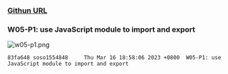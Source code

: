 ### [Githun URL](https://github.com/soso1554848/1112-1N-js-demo-211410831.git)

### W05-P1: use JavaScript module to import and export

![w05-p1.png](<https://mfwasdjpuvjgzkkjlnrx.supabase.co/storage/v1/object/sign/demo-31/w05%20(1)/w05-p1.png?token=eyJhbGciOiJIUzI1NiIsInR5cCI6IkpXVCJ9.eyJ1cmwiOiJkZW1vLTMxL3cwNSAoMSkvdzA1LXAxLnBuZyIsImlhdCI6MTY3ODk2Mzg1NywiZXhwIjoxNzEwNDk5ODU3fQ.7RwtnVcerbdupUTacfk5ahPVdOf2Tzq-YsymI8mmdaE&t=2023-03-16T10%3A50%3A57.223Z>)

```
83fa648 soso1554848     Thu Mar 16 18:58:06 2023 +0800  W05-P1: use JavaScript module to import and export
```
